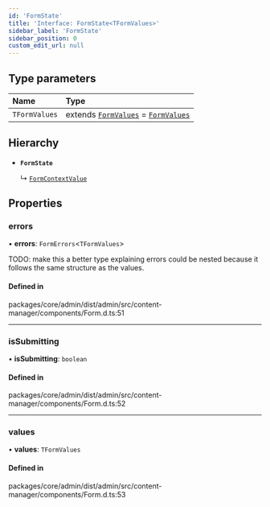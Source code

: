 ```yaml
---
id: 'FormState'
title: 'Interface: FormState<TFormValues>'
sidebar_label: 'FormState'
sidebar_position: 0
custom_edit_url: null
---
```


## Type parameters

| Name          | Type                                                                  |
| :------------ | :-------------------------------------------------------------------- |
| `TFormValues` | extends [`FormValues`](FormValues.md) = [`FormValues`](FormValues.md) |

## Hierarchy

- **`FormState`**

  ↳ [`FormContextValue`](FormContextValue.md)

## Properties

### errors

• **errors**: `FormErrors`<`TFormValues`\>

TODO: make this a better type explaining errors could be nested because it follows the same
structure as the values.

#### Defined in

packages/core/admin/dist/admin/src/content-manager/components/Form.d.ts:51

---

### isSubmitting

• **isSubmitting**: `boolean`

#### Defined in

packages/core/admin/dist/admin/src/content-manager/components/Form.d.ts:52

---

### values

• **values**: `TFormValues`

#### Defined in

packages/core/admin/dist/admin/src/content-manager/components/Form.d.ts:53
